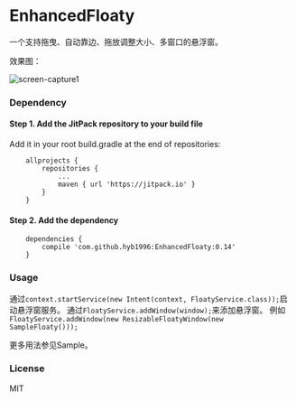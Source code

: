 EnhancedFloaty
===============

一个支持拖曳、自动靠边、拖放调整大小、多窗口的悬浮窗。

效果图：

![screen-capture1](https://raw.githubusercontent.com/hyb1996/EnhancedFloaty/master/screen-captures/ss01.png)

### Dependency

#### Step 1. Add the JitPack repository to your build file
Add it in your root build.gradle at the end of repositories:
```
    allprojects {
        repositories {
            ...
            maven { url 'https://jitpack.io' }
        }
    }
```

#### Step 2. Add the dependency
```
    dependencies {
        compile 'com.github.hyb1996:EnhancedFloaty:0.14'
    }
```

### Usage

通过`context.startService(new Intent(context, FloatyService.class));`启动悬浮窗服务。 
通过`FloatyService.addWindow(window);`来添加悬浮窗。 
例如`FloatyService.addWindow(new ResizableFloatyWindow(new SampleFloaty()));`


更多用法参见Sample。

### License

MIT